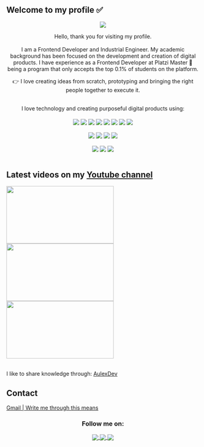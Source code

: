 Welcome to my profile ✅
-

<p align="center">
     <img src="https://user-images.githubusercontent.com/56690309/109430971-f5915400-79d1-11eb-80cb-a016dc4630b2.jpg">
</p>
<p align="center">
  Hello, thank you for visiting my profile.<br>
  <br>
  I am a Frontend Developer and Industrial Engineer. My academic background has been focused on the development and creation of digital products. I have experience as a         Frontend Developer at Platzi Master 💚 being a program that only accepts the top 0.1% of students on the platform. 
</p>
<p align="center">
 👉 I love creating ideas from scratch, prototyping and bringing the right people together to execute it.
</p>
<br>
<div align="center"
     <h3>I love technology and creating purposeful digital products using:</h3><br>
     <div><br>
     <img align="center"  src="https://img.shields.io/badge/HTML5-E34F26?style=for-the-badge&logo=html5&logoColor=white"/>
     <img align="center"  src="https://img.shields.io/badge/CSS3-1572B6?style=for-the-badge&logo=css3&logoColor=white"/>
     <img align="center"  src="https://img.shields.io/badge/JavaScript-323330?style=for-the-badge&logo=javascript&logoColor=F7DF1E"/>
     <img align="center" src="https://img.shields.io/badge/MySQL-00000F?style=for-the-badge&logo=mysql&logoColor=white"/>
     <img align="center"  src="https://img.shields.io/badge/React-20232A?style=for-the-badge&logo=react&logoColor=61DAFB"/>
     <img align="center"  src="https://img.shields.io/badge/Jest-C21325?style=for-the-badge&logo=jest&logoColor=white"/>
     <img align="center"  src="https://img.shields.io/badge/Sass-CC6699?style=for-the-badge&logo=sass&logoColor=white"/>
     <img align="center"  src="https://img.shields.io/badge/Google_chrome-4285F4?style=for-the-badge&logo=Google-chrome&logoColor=white"/>
     </div><br>
     <div>
     <img align="center"  src="https://img.shields.io/badge/Firefox_Browser-FF7139?style=for-the-badge&logo=Firefox-Browser&logoColor=white"/>
     <img align="center"  src="https://img.shields.io/badge/Microsoft_Edge-0078D7?style=for-the-badge&logo=Microsoft-edge&logoColor=white"/>
     <img align="center"  src="https://img.shields.io/badge/Windows-0078D6?style=for-the-badge&logo=windows&logoColor=white"/>
     <img align="center"  src="https://img.shields.io/badge/Visual_Studio_Code-0078D4?style=for-the-badge&logo=visual%20studio%20code&logoColor=white"/>
     </div><br>
     <div>
     <img align="center"  src="https://img.shields.io/badge/Figma-F24E1E?style=for-the-badge&logo=figma&logoColor=white"/>
     <img align="center"  src="https://img.shields.io/badge/InVision-FF3366?style=for-the-badge&logo=InVision&logoColor=white"/>
     <img align="center"  src="https://img.shields.io/badge/Canva-%2300C4CC.svg?&style=for-the-badge&logo=Canva&logoColor=white"/>
     </div>
</div><br>

## Latest videos on my <a href="https://www.youtube.com/channel/UCBLtL35DrC7NJijRT6BjZ7w">Youtube channel</a><br>
<div>
<a href="https://www.youtube.com/watch?v=ez7ytschl48&t=0s">
<img display="flex" width="280px" height="150" align="center" src="https://user-images.githubusercontent.com/56690309/123524349-33a43900-d68f-11eb-8afc-32cdf89ee9a0.png">
<a href="https://www.youtube.com/watch?v=y2k8hVDPX20&t=0s">
<img align="center" width="280px" height="150px" src="https://user-images.githubusercontent.com/56690309/123524413-b3320800-d68f-11eb-9a19-fe47d14588b9.png">
</a>
<a href="https://www.youtube.com/watch?v=v-7ulsXvMXw">
<img align="center" width="280px" height="150px" src="https://user-images.githubusercontent.com/56690309/123524462-1ae85300-d690-11eb-84c9-457dc9e7bf5e.png">
</a> 
</div><br>

 I like to share knowledge through: [AulexDev](https://www.facebook.com/AulexDev)<br>
## Contact
 <div>
   <a href="mailto:juanherreraca.95@gmail.com">Gmail | Write me through this means</a>
 </div>
<div align="center">
     <h3>Follow me on:</h3>
     <a href="https://www.linkedin.com/in/juanherreraca/">
     <img align="center"  src="https://img.shields.io/badge/LinkedIn-0077B5?style=for-the-badge&logo=linkedin&logoColor=white">
     </a>
     <a href="https://www.youtube.com/channel/UCBLtL35DrC7NJijRT6BjZ7w">
     <img align="center" src="https://img.shields.io/badge/YouTube-FF0000?style=for-the-badge&logo=youtube&logoColor=white">
     </a>
     <a href="https://www.facebook.com/juan.herreraca.95/">
     <img align="center" src="https://img.shields.io/badge/Facebook-1877F2?style=for-the-badge&logo=facebook&logoColor=white">
     </a>    
</div>
  

<!--
**jshc27/jshc27** is a ✨ _special_ ✨ repository because its `README.md` (this file) appears on your GitHub profile.
-->
